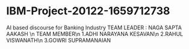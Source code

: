 # IBM-Project-20122-1659712738
AI based discourse for Banking Industry
TEAM LEADER : NAGA SAPTA AAKASH \n
TEAM MEMBER\n
1.ADHI NARAYANA KESAVAN\n
2.RAHUL VISWANATH\n
3.GOWRI SUPRAMANAIAN
